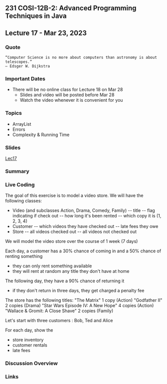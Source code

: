 ## 231 COSI-12B-2: Advanced Programming Techniques in Java

## Lecture 17 - Mar 23, 2023

### Quote

```text
“Computer Science is no more about computers than astronomy is about telescopes.”
— Edsger W. Dijkstra
```

### Important Dates
* There will be no online class for Lecture 18 on Mar 28
  * Slides and video will be posted before  Mar 28
  * Watch the video whenever it is convenient for you


### Topics
* ArrayList
* Errors
* Complexity & Running Time

### Slides
[Lec17](Lec17.pdf)

### Summary

### Live Coding

The goal of this exercise is to model a video store. We will have the following classes:
- Video (and subclasses Action, Drama, Comedy, Family)
  -- title
  -- flag indicating if check out
  -- how long it's been rented
  -- which copy it is (1, 2, 3, 4)
- Customer
  -- which videos they have checked out
  -- late fees they owe
- Store
  -- all videos checked out
  -- all videos not checked out
  
We will model the video store over the course of 1 week (7 days)

Each day, a customer has a 30% chance of coming in and a 50% chance of renting something
- they can only rent something available
- they will rent at random any title they don't have at home

The following day, they have a 90% chance of returning it  
- if they don't return in three days, they get charged a penalty fee

The store has the following titles:
"The Matrix"                       1 copy   (Action)
"Godfather II"                     2 copies (Drama)
"Star Wars Episode IV: A New Hope" 4 copies (Action)
"Wallace & Gromit: A Close Shave"  2 copies (Family)

Let's start with three customers : Bob, Ted and Alice


For each day, show the
* store inventory
* customer rentals
* late fees


### Discussion Overview

### Links
